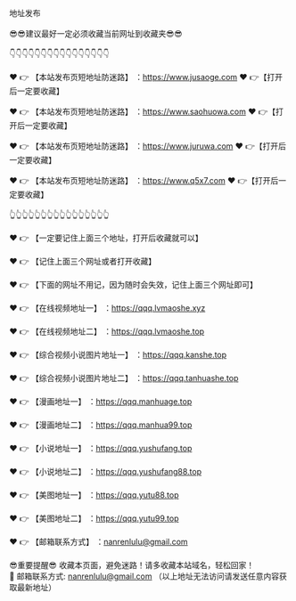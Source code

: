 地址发布</br></br>
😎😎建议最好一定必须收藏当前网址到收藏夹😎😎</br></br>
👇👇👇👇👇👇👇👇👇👇👇👇👇👇👇👇</br></br>
❤️ 👉 【本站发布页短地址防迷路】 ：<a href="https://github.com/nanrenlulu/nanrenlulu/wiki/%E6%9C%80%E6%96%B0%E5%9C%B0%E5%9D%80">https://www.jusaoge.com</a>  ❤️ 👉【打开后一定要收藏】</br></br>
❤️ 👉 【本站发布页短地址防迷路】 ：<a href="https://bitbucket.org/nanrenlulufabuye/fabuye/src/master/README.md">https://www.saohuowa.com</a>  ❤️ 👉【打开后一定要收藏】</br></br>
❤️ 👉 【本站发布页短地址防迷路】 ：<a href="https://nanrenlulu.github.io/">https://www.juruwa.com</a>  ❤️ 👉【打开后一定要收藏】</br></br>
❤️ 👉 【本站发布页短地址防迷路】 ：<a href="https://nbdizhi.github.io/xindizhi/">https://www.q5x7.com</a>  ❤️ 👉【打开后一定要收藏】</br></br>
👆👆👆👆👆👆👆👆👆👆👆👆👆👆👆👆</br></br>
❤️ 👉 【一定要记住上面三个地址，打开后收藏就可以】</br></br>
❤️ 👉 【记住上面三个网址或者打开收藏】</br></br>
❤️ 👉 【下面的网址不用记，因为随时会失效，记住上面三个网址即可】</br></br>
❤️ 👉 【在线视频地址一】 ：<a href="https://qqq.lvmaoshe.xyz">https://qqq.lvmaoshe.xyz</a></br></br>
❤️ 👉 【在线视频地址二】 ：<a href="https://qqq.lvmaoshe.top">https://qqq.lvmaoshe.top</a></br></br>
❤️ 👉 【综合视频小说图片地址一】 ：<a href="https://qqq.kanshe.top">https://qqq.kanshe.top</a></br></br>
❤️ 👉 【综合视频小说图片地址二】 ：<a href="https://qqq.tanhuashe.top">https://qqq.tanhuashe.top</a></br></br>
❤️ 👉 【漫画地址一】 ：<a href="https://qqq.manhuage.top">https://qqq.manhuage.top</a></br></br>
❤️ 👉 【漫画地址二】 ：<a href="https://qqq.manhua99.top">https://qqq.manhua99.top</a></br></br>
❤️ 👉 【小说地址一】 ：<a href="https://qqq.yushufang.top">https://qqq.yushufang.top</a></br></br>
❤️ 👉 【小说地址二】 ：<a href="https://qqq.yushufang88.top">https://qqq.yushufang88.top</a></br></br>
❤️ 👉 【美图地址一】 ：<a href="https://qqq.yutu88.top">https://qqq.yutu88.top</a></br></br>
❤️ 👉 【美图地址二】 ：<a href="https://qqq.yutu99.top">https://qqq.yutu99.top</a></br></br>
❤️ 👉 【邮箱联系方式】 ：nanrenlulu@gmail.com</br></br>
😎重要提醒😎 收藏本页面，避免迷路！请多收藏本站域名，轻松回家！</br>
📧 邮箱联系方式: nanrenlulu@gmail.com （以上地址无法访问请发送任意内容获取最新地址）</br>
